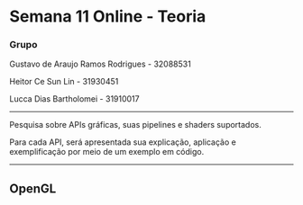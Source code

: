 # Semana 11 Online - Teoria

### Grupo

Gustavo de Araujo Ramos Rodrigues  - 32088531

Heitor Ce Sun Lin  - 31930451

Lucca Dias Bartholomei  - 31910017

----------------------------------------------------
Pesquisa sobre APIs gráficas, suas pipelines e shaders suportados.

Para cada API, será apresentada sua explicação, aplicação e exemplificação por meio de um exemplo em código.

-----------------------------------------------------

## OpenGL
